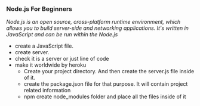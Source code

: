 ### Node.js For Beginners
*Node.js is an open source, cross-platform runtime environment, which allows you to build server-side and networking applications. It's written in JavaScript and can be run within the Node.js*
* create a JavaScript file.
* create server.
* check it is a server or just line of code 
* make it worldwide by heroku
  * Create your project directory. And then create the server.js file inside of it.
  * create the package.json file for that purpose. It will contain project related information
  * npm create node_modules folder and place all the files inside of it
  